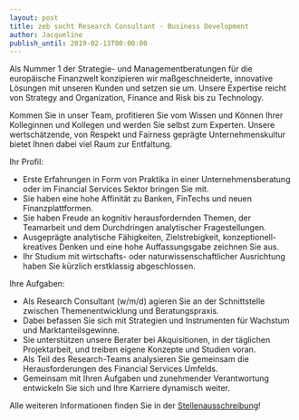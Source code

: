 ```yaml
---
layout: post
title: zeb sucht Research Consultant - Business Development
author: Jacqueline
publish_until: 2019-02-13T00:00:00
---
```


Als Nummer 1 der Strategie- und Managementberatungen für die europäische Finanzwelt konzipieren wir maßgeschneiderte, innovative Lösungen mit unseren Kunden und setzen sie um. Unsere Expertise reicht von Strategy and Organization, Finance and Risk bis zu Technology.

Kommen Sie in unser Team, profitieren Sie vom Wissen und Können Ihrer Kolleginnen und Kollegen und werden Sie selbst zum Experten. Unsere wertschätzende, von Respekt und Fairness geprägte Unternehmenskultur bietet Ihnen dabei viel Raum zur Entfaltung.


Ihr Profil:

* Erste Erfahrungen in Form von Praktika in einer Unternehmensberatung oder im Financial Services Sektor bringen Sie mit.
* Sie haben eine hohe Affinität zu Banken, FinTechs und neuen Finanzplattformen.
* Sie haben Freude an kognitiv herausfordernden Themen, der Teamarbeit und dem Durchdringen analytischer Fragestellungen.
* Ausgeprägte analytische Fähigkeiten, Zielstrebigkeit, konzeptionell-kreatives Denken und eine hohe Auffassungsgabe zeichnen Sie aus.
* Ihr Studium mit wirtschafts- oder naturwissenschaftlicher Ausrichtung haben Sie kürzlich erstklassig abgeschlossen.

Ihre Aufgaben:

* Als Research Consultant (w/m/d) agieren Sie an der Schnittstelle zwischen Themenentwicklung und Beratungspraxis.
* Dabei befassen Sie sich mit Strategien und Instrumenten für Wachstum und Marktanteilsgewinne.
* Sie unterstützen unsere Berater bei Akquisitionen, in der täglichen Projektarbeit, und treiben eigene Konzepte und Studien voran.
* Als Teil des Research-Teams analysieren Sie gemeinsam die Herausforderungen des Financial Services Umfelds.
* Gemeinsam mit Ihren Aufgaben und
zunehmender Verantwortung entwickeln Sie sich
und Ihre Karriere dynamisch weiter.


Alle weiteren Informationen finden Sie in der [Stellenausschreibung](/dokumente/ausschreibungen_jobboerse/2019-02-13_zeb1.pdf)!
